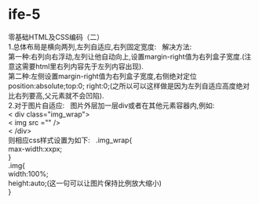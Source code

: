 # ife-5  
零基础HTML及CSS编码（二）  
1.总体布局是横向两列,左列自适应,右列固定宽度:  
  解决方法:  
  第一种:右列向右浮动,左列让他自动向上,设置margin-right值为右列盒子宽度.(注意这需要html里右列内容先于左列内容出现).  
  第二种:左侧设置margin-right值为右列盒子宽度,右侧绝对定位position:absolute;top:0; right:0;(之所以可以这样做是因为左列自适应高度绝对比右列要高,父元素就不会凹陷).  
2.对于图片自适应:  
  图片外层加一层div或者在其他元素容器内,例如:   
  < div class="img_wrap">  
  < img src ="" />  
  < /div>  
  则相应css样式设置为如下:  
.img_wrap{  
  max-width:xxpx;  
}  
.img{  
  width:100%;  
  height:auto;(这一句可以让图片保持比例放大缩小)  
  }  

      
